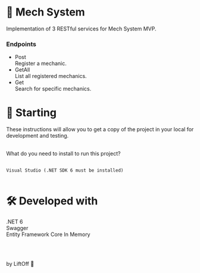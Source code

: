 <h1> 🚗 Mech System </h1>
Implementation of 3 RESTful services for Mech System MVP. </br>

<h3> Endpoints </h3>
<ul>
  <li>Post</li> Register a mechanic.
  <li>GetAll</li> List all registered mechanics.
  <li>Get</li> Search for specific mechanics.
</ul>

<h1> 🚀 Starting </h1>
These instructions will allow you to get a copy of the project in your local for development and testing. </br> </br>

What do you need to install to run this project?
</br>
<pre> <code> 
Visual Studio (.NET SDK 6 must be installed)
</code> </pre>

<h1> 🛠️ Developed with </h1>
.NET 6 </br>
Swagger </br>
Entity Framework Core In Memory 

</br></br>

by LiftOff 🚀
